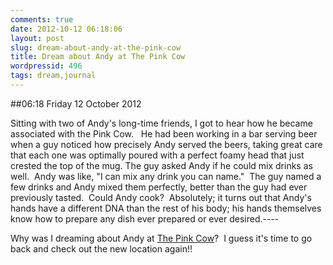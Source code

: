 ```yaml
---
comments: true
date: 2012-10-12 06:18:06
layout: post
slug: dream-about-andy-at-the-pink-cow
title: Dream about Andy at The Pink Cow
wordpressid: 496
tags: dream,journal
---
```


##06:18 Friday 12 October 2012

Sitting with two of Andy's long-time friends, I got to hear how he became associated with the Pink Cow.   He had been working in a bar serving beer when a guy noticed how precisely Andy served the beers, taking great care that each one was optimally poured with a perfect foamy head that just crested the top of the mug. The guy asked Andy if he could mix drinks as well.  Andy was like, "I can mix any drink you can name."  The guy named a few drinks and Andy mixed them perfectly, better than the guy had ever previously tasted.  Could Andy cook?  Absolutely; it turns out that Andy's hands have a different DNA than the rest of his body; his hands themselves know how to prepare any dish ever prepared or ever desired.----

Why was I dreaming about Andy at [The Pink Cow](http://www.thepinkcow.com)?  I guess it's time to go back and check out the new location again!!
